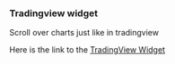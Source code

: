 ### Tradingview widget

Scroll over charts just like in tradingview

Here is the link to the [TradingView Widget](https://britonkyalo.github.io/tradingview-30-09-2025/)
